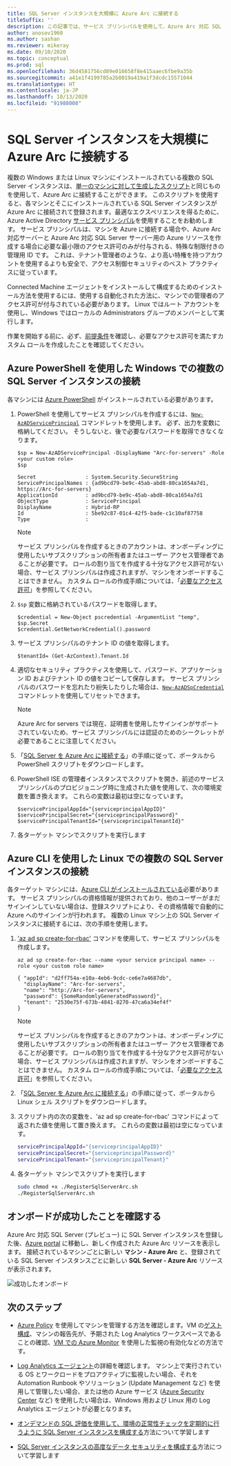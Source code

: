 ```yaml
---
title: SQL Server インスタンスを大規模に Azure Arc に接続する
titleSuffix: ''
description: この記事では、サービス プリンシパルを使用して、Azure Arc 対応 SQL Server サーバー (プレビュー) として SQL Server インスタンスを接続する方法について学習します。
author: anosov1960
ms.author: sashan
ms.reviewer: mikeray
ms.date: 09/10/2020
ms.topic: conceptual
ms.prod: sql
ms.openlocfilehash: 36d4581756cd89e016658f8e415aaec6fbe9a35b
ms.sourcegitcommit: a41e1f4199785a2b8019a419a1f3dcdc15571044
ms.translationtype: HT
ms.contentlocale: ja-JP
ms.lasthandoff: 10/13/2020
ms.locfileid: "91988008"
---
```

# <a name="connect-sql-server-instances-to-azure-arc-at-scale"></a>SQL Server インスタンスを大規模に Azure Arc に接続する

複数の Windows または Linux マシンにインストールされている複数の SQL Server インスタンスは、[単一のマシンに対して生成したスクリプト](connect.md)と同じものを使用して、Azure Arc に接続することができます。 このスクリプトを使用すると、各マシンとそこにインストールされている SQL Server インスタンスが Azure Arc に接続されて登録されます。最適なエクスペリエンスを得るために、Azure Active Directory [サービス プリンシパル](/azure/active-directory/develop/app-objects-and-service-principals)を使用することをお勧めします。 サービス プリンシパルは、マシンを Azure に接続する場合や、Azure Arc 対応サーバーと Azure Arc 対応 SQL Server サーバー用の Azure リソースを作成する場合に必要な最小限のアクセス許可のみが付与される、特殊な制限付きの管理用 ID です。 これは、テナント管理者のような、より高い特権を持つアカウントを使用するよりも安全で、アクセス制御セキュリティのベスト プラクティスに従っています。  

Connected Machine エージェントをインストールして構成するためのインストール方法を使用するには、使用する自動化された方法に、マシンでの管理者のアクセス許可が付与されている必要があります。 Linux ではルート アカウントを使用し、Windows ではローカルの Administrators グループのメンバーとして実行します。

作業を開始する前に、必ず、[前提条件](overview.md#prerequisites)を確認し、必要なアクセス許可を満たすカスタム ロールを作成したことを確認してください。

## <a name="connecting-multiple-sql-server-instances-on-windows-using-azure-powershell"></a>Azure PowerShell を使用した Windows での複数の SQL Server インスタンスの接続

各マシンには [Azure PowerShell](/powershell/azure/install-az-ps) がインストールされている必要があります。

1. PowerShell を使用してサービス プリンシパルを作成するには、[`New-AzADServicePrincipal`](/powershell/module/az.resources/new-azadserviceprincipal) コマンドレットを使用します。 必ず、出力を変数に格納してください。 そうしないと、後で必要なパスワードを取得できなくなります。

    ```azurepowershell-interactive
    $sp = New-AzADServicePrincipal -DisplayName "Arc-for-servers" -Role <your custom role>
    $sp
    ```

    ```output
    Secret                : System.Security.SecureString
    ServicePrincipalNames : {ad9bcd79-be9c-45ab-abd8-80ca1654a7d1, https://Arc-for-servers}
    ApplicationId         : ad9bcd79-be9c-45ab-abd8-80ca1654a7d1
    ObjectType            : ServicePrincipal
    DisplayName           : Hybrid-RP
    Id                    : 5be92c87-01c4-42f5-bade-c1c10af87758
    Type                  :
    ```

   > [!NOTE]
   > サービス プリンシパルを作成するときのアカウントは、オンボーディングに使用したいサブスクリプションの所有者またはユーザー アクセス管理者であることが必要です。 ロールの割り当てを作成する十分なアクセス許可がない場合、サービス プリンシパルは作成されますが、マシンをオンボードすることはできません。 カスタム ロールの作成手順については、「[必要なアクセス許可](overview.md#required-permissions)」を参照してください。

2. `$sp` 変数に格納されているパスワードを取得します。

   ```azurepowershell-interactive
   $credential = New-Object pscredential -ArgumentList "temp", $sp.Secret
   $credential.GetNetworkCredential().password
   ```
3. サービス プリンシパルのテナント ID の値を取得します。
 
   ```azurepowershell-interactive
   $tenantId= (Get-AzContext).Tenant.Id
   ```
4. 適切なセキュリティ プラクティスを使用して、パスワード、アプリケーション ID およびテナント ID の値をコピーして保存します。 サービス プリンシパルのパスワードを忘れたり紛失したりした場合は、[`New-AzADSpCredential`](/powershell/module/azurerm.resources/new-azurermadspcredential) コマンドレットを使用してリセットできます。

   > [!NOTE]
   > Azure Arc for servers では現在、証明書を使用したサインインがサポートされていないため、サービス プリンシパルには認証のためのシークレットが必要であることに注意してください。

5. 「[SQL Server を Azure Arc に接続する](connect.md)」の手順に従って、ポータルから PowerShell スクリプトをダウンロードします。

6. PowerShell ISE の管理者インスタンスでスクリプトを開き、前述のサービス プリンシパルのプロビジョニング時に生成された値を使用して、次の環境変数を置き換えます。 これらの変数は最初は空になっています。

   ```azurepowershell-interactive
   $servicePrincipalAppId="{serviceprincipalAppID}"
   $servicePrincipalSecret="{serviceprincipalPassword}"
   $servicePrincipalTenantId="{serviceprincipalTenantId}"
   ```

7. 各ターゲット マシンでスクリプトを実行します

## <a name="connecting-multiple-sql-server-instances-on-linux-using-azure-cli"></a>Azure CLI を使用した Linux での複数の SQL Server インスタンスの接続

各ターゲット マシンには、[Azure CLI がインストールされている](/cli/azure/install-azure-cli)必要があります。 サービス プリンシパルの資格情報が提供されており、他のユーザーがまだサインインしていない場合は、登録スクリプトにより、その資格情報で自動的に Azure へのサインインが行われます。 複数の Linux マシン上の SQL Server インスタンスに接続するには、次の手順を使用します。

1. ['az ad sp create-for-rbac'](/cli/azure/ad/sp.md#az_ad_sp_create_for_rbac) コマンドを使用して、サービス プリンシパルを作成します。 

   ```azurecli-interactive
   az ad sp create-for-rbac --name <your service principal name> --role <your custom role name>    
   ```

   ```output
   { "appId": "d2ff754a-e10a-4eb6-9cdc-ce6e7a4687db",
     "displayName": "Arc-for-servers",
     "name": "http://Arc-for-servers",
     "password": {SomeRandomlyGeneratedPassword}",
     "tenant": "2530e75f-673b-4841-8270-47ca6a34ef4f"
   }
   ```

   > [!NOTE]
   > サービス プリンシパルを作成するときのアカウントは、オンボーディングに使用したいサブスクリプションの所有者またはユーザー アクセス管理者であることが必要です。 ロールの割り当てを作成する十分なアクセス許可がない場合、サービス プリンシパルは作成されますが、マシンをオンボードすることはできません。 カスタム ロールの作成手順については、「[必要なアクセス許可](overview.md#required-permissions)」を参照してください。

2. 「[SQL Server を Azure Arc に接続する](connect.md)」の手順に従って、ポータルから Linux シェル スクリプトをダウンロードします。

3. スクリプト内の次の変数を、'az ad sp create-for-rbac' コマンドによって返された値を使用して置き換えます。 これらの変数は最初は空になっています。

   ```bash
   servicePrincipalAppId="{serviceprincipalAppID}"
   servicePrincipalSecret="{serviceprincipalPassword}"
   servicePrincipalTenant="{serviceprincipalTenant}"
   ```

3. 各ターゲット マシンでスクリプトを実行します
 
   ```bash
   sudo chmod +x ./RegisterSqlServerArc.sh
   ./RegisterSqlServerArc.sh
   ```

## <a name="validate-successful-onboarding"></a>オンボードが成功したことを確認する

Azure Arc 対応 SQL Server (プレビュー) に SQL Server インスタンスを登録した後、[Azure portal](https://aka.ms/azureportal) に移動し、新しく作成された Azure Arc リソースを表示します。 接続されているマシンごとに新しい __マシン - Azure Arc__ と、登録されている SQL Server インスタンスごとに新しい __SQL Server - Azure Arc__ リソースが表示されます。 

![成功したオンボード](./media/join-at-scale/successful-onboard.png)

## <a name="next-steps"></a>次のステップ

- [Azure Policy](/azure/governance/policy/overview) を使用してマシンを管理する方法を確認します。VM の[ゲスト構成](/azure/governance/policy/concepts/guest-configuration)、マシンの報告先が、予期された Log Analytics ワークスペースであることの確認、[VM での Azure Monitor](/azure/azure-monitor/insights/vminsights-enable-policy) を使用した監視の有効化などの方法です。

- [Log Analytics エージェント](/azure/azure-monitor/platform/log-analytics-agent)の詳細を確認します。 マシン上で実行されている OS とワークロードをプロアクティブに監視したい場合、それを Automation Runbook やソリューション (Update Management など) を使用して管理したい場合、または他の Azure サービス ([Azure Security Center](/azure/security-center/security-center-intro) など) を使用したい場合は、Windows 用および Linux 用の Log Analytics エージェントが必要となります。

- [オンデマンドの SQL 評価を使用して、環境の正常性チェックを定期的に行うように SQL Server インスタンスを構成する](assess.md)方法について学習します

- [SQL Server インスタンスの高度なデータ セキュリティを構成する](configure-advanced-data-security.md)方法について学習します